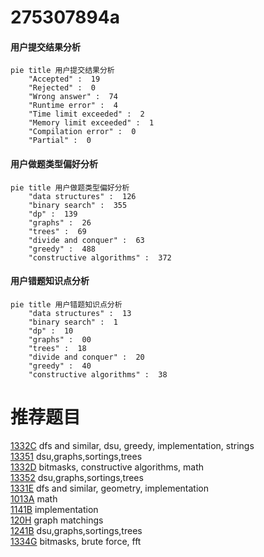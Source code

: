 # 275307894a

<!-- tabs:start -->



#### **用户提交结果分析**

```mermaid
pie title 用户提交结果分析
    "Accepted" :  19
    "Rejected" :  0
    "Wrong answer" :  74
    "Runtime error" :  4
    "Time limit exceeded" :  2
    "Memory limit exceeded" :  1
    "Compilation error" :  0
    "Partial" :  0
```

#### **用户做题类型偏好分析**

```mermaid
pie title 用户做题类型偏好分析
    "data structures" :  126
    "binary search" :  355
    "dp" :  139
    "graphs" :  26
    "trees" :  69
    "divide and conquer" :  63
    "greedy" :  488
    "constructive algorithms" :  372
```
#### **用户错题知识点分析**

```mermaid
pie title 用户错题知识点分析
    "data structures" :  13
    "binary search" :  1
    "dp" :  10
    "graphs" :  00
    "trees" :  18
    "divide and conquer" :  20
    "greedy" :  40
    "constructive algorithms" :  38
```



<!-- tabs:end -->
# 推荐题目
[1332C](https://codeforces.com/contest/1332/problem/C)		dfs and similar,
                        dsu,
                        greedy,
                        implementation,
                        strings		  
[13351](https://codeforces.com/contest/1335/problem/1)		dsu,graphs,sortings,trees		  
[1332D](https://codeforces.com/contest/1332/problem/D)		bitmasks,
                        constructive algorithms,
                        math		  
[13352](https://codeforces.com/contest/1335/problem/2)		dsu,graphs,sortings,trees		  
[1331E](https://codeforces.com/contest/1331/problem/E)		dfs and similar,
                        geometry,
                        implementation		  
[1013A](https://codeforces.com/contest/1013/problem/A)		math		  
[1141B](https://codeforces.com/contest/1141/problem/B)		implementation		  
[120H](https://codeforces.com/contest/120/problem/H)		graph matchings		  
[1241B](https://codeforces.com/contest/1241/problem/B)		dsu,graphs,sortings,trees		  
[1334G](https://codeforces.com/contest/1334/problem/G)		bitmasks,
                        brute force,
                        fft		  
